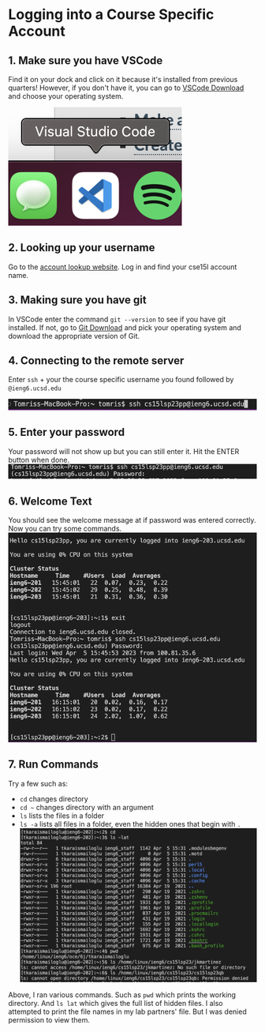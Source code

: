 # **Logging into a Course Specific Account**
## 1. Make sure you have VSCode
Find it on your dock and click on it because it's installed from previous quarters! However, if you don't have it, you can go to [VSCode Download](https://code.visualstudio.com/download) and choose your operating system.

![vscode](vscode.png)


## 2. Looking up your username
Go to the [account lookup website](https://sdacs.ucsd.edu/~icc/index.php). Log in and find your cse15l account name.

## 3.  Making sure you have git
In VSCode enter the command `git --version` to see if you have git installed. 
If not, go to [Git Download](https://git-scm.com/downloads) and pick your operating system and download the appropriate version of Git.

## 4. Connecting to the remote server
Enter `ssh` + your the course specific username you found followed by `@ieng6.ucsd.edu`

![username](username.png)

## 5. Enter your password
Your password will not show up but you can still enter it. Hit the ENTER button when done.
![password](password.png)

## 6. Welcome Text
You should see the welcome message at if password was entered correctly. Now you can try some commands.
![welcome](welcome.png) 

## 7. Run Commands
Try a few such as: 
* `cd` changes directory
* `cd ~` changes directory with an argument
* `ls` lists the files in a folder
* `ls -a` lists all files in a folder, even the hidden ones that begin with `.`
![commands](commands.png)

Above, I ran various commands. Such as `pwd` which prints the working directory. And `ls lat` which gives the full list of hidden files. I also attempted to print the file names in my lab partners' file. But I was denied permission to view them.

